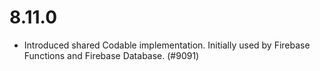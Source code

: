 # 8.11.0
- Introduced shared Codable implementation. Initially used by Firebase Functions
  and Firebase Database. (#9091)
